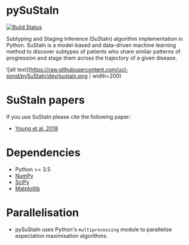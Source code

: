 pySuStaIn
============

[![Build Status](https://travis-ci.org/ucl-pond/pySuStaIn.svg?branch=master)](https://travis-ci.org/ucl-pond/pySuStaIn)

Subtyping and Staging Inference (SuStaIn) algorithm implementation in Python. SuStaIn is a model-based and data-driven machine learning method to 
discover subtypes of patients who share similar patterns of progression and stage them across the trajectory of a given disease.

![alt text](https://raw.githubusercontent.com/ucl-pond/pySuStaIn/dev/sustain.png | width=200)


SuStaIn papers
============

If you use SuStaIn please cite the following paper:

- [Young et al. 2018](https://doi.org/10.1038/s41467-018-05892-0)

Dependencies
============
- Python >= 3.5 
- [NumPy](https://github.com/numpy/numpy)
- [SciPy](https://github.com/scipy/scipy)
- [Matplotlib](https://github.com/matplotlib/matplotlib)

Parallelisation
===============
- pySuStaIn uses Python's `multiprocessing` module to parallelise expectation maximisation algorithms.
